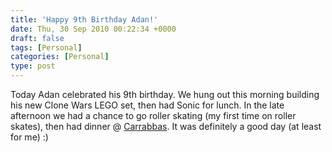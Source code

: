 ```yaml
---
title: 'Happy 9th Birthday Adan!'
date: Thu, 30 Sep 2010 00:22:34 +0000
draft: false
tags: [Personal]
categories: [Personal]
type: post
---
```


Today Adan celebrated his 9th birthday. We hung out this morning building his new Clone Wars LEGO set, then had Sonic for lunch. In the late afternoon we had a chance to go roller skating (my first time on roller skates), then had dinner @ [Carrabbas](http://www.carrabbas.com/). It was definitely a good day (at least for me) :)